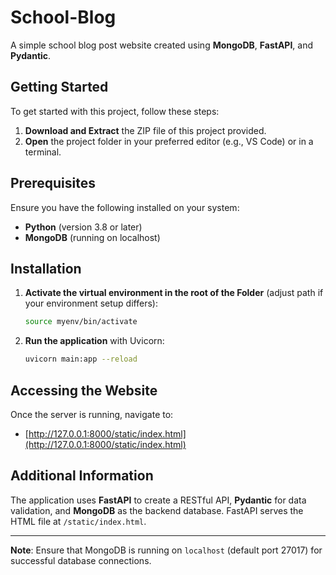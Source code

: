 # School-Blog

A simple school blog post website created using **MongoDB**, **FastAPI**, and **Pydantic**.

## Getting Started

To get started with this project, follow these steps:

1. **Download and Extract** the ZIP file of this project provided.
2. **Open** the project folder in your preferred editor (e.g., VS Code) or in a terminal.

## Prerequisites

Ensure you have the following installed on your system:

- **Python** (version 3.8 or later)
- **MongoDB** (running on localhost)

## Installation

1. **Activate the virtual environment in the root of the Folder** (adjust path if your environment setup differs):
    ```bash
    source myenv/bin/activate
    ```
2. **Run the application** with Uvicorn:
    ```bash
    uvicorn main:app --reload
    ```

## Accessing the Website

Once the server is running, navigate to:
- [http://127.0.0.1:8000/static/index.html](http://127.0.0.1:8000/static/index.html)

## Additional Information

The application uses **FastAPI** to create a RESTful API, **Pydantic** for data validation, and **MongoDB** as the backend database. FastAPI serves the HTML file at `/static/index.html`.

---

**Note**: Ensure that MongoDB is running on `localhost` (default port 27017) for successful database connections.
